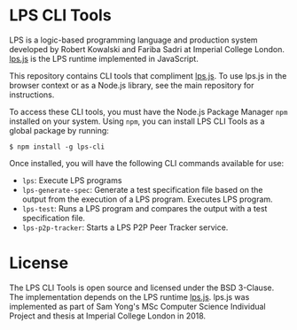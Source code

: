 # LPS CLI Tools

LPS is a logic-based programming language and production system developed by Robert Kowalski and Fariba Sadri at Imperial College London. [lps.js](https://github.com/mauris/lps.js) is the LPS runtime implemented in JavaScript.

This repository contains CLI tools that compliment [lps.js](https://github.com/mauris/lps.js). To use lps.js in the browser context or as a Node.js library, see the main repository for instructions.

To access these CLI tools, you must have the Node.js Package Manager `npm` installed on your system. Using `npm`, you can install LPS CLI Tools as a global package by running:

    $ npm install -g lps-cli
   
Once installed, you will have the following CLI commands available for use:

- `lps`: Execute LPS programs
- `lps-generate-spec`: Generate a test specification file based on the output from the execution of a LPS program. Executes LPS program.
- `lps-test`: Runs a LPS program and compares the output with a test specification file.
- `lps-p2p-tracker`: Starts a LPS P2P Peer Tracker service.

# License

The LPS CLI Tools is open source and licensed under the BSD 3-Clause. The implementation depends on the LPS runtime [lps.js](https://github.com/mauris/lps.js). lps.js was implemented as part of Sam Yong's MSc Computer Science Individual Project and thesis at Imperial College London in 2018.
